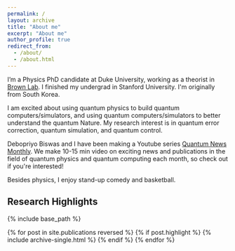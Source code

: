 ```yaml
---
permalink: /
layout: archive
title: "About me"
excerpt: "About me"
author_profile: true
redirect_from: 
  - /about/
  - /about.html
---
```


I’m a Physics PhD candidate at Duke University, working as a theorist in [Brown Lab](https://brownlab.pratt.duke.edu/). I finished my undergrad in Stanford University. I'm originally from South Korea. 

I am excited about using quantum physics to build quantum computers/simulators, and using quantum computers/simulators to better understand the quantum Nature. My research interest is in quantum error correction, quantum simulation, and quantum control. 

Debopriyo Biswas and I have been making a Youtube series [Quantum News Monthly](https://mkangquantum.github.io/quantum-news-monthly/). We make 10-15 min video on exciting news and publications in the field of quantum physics and quantum computing each month, so check out if you're interested! 

Besides physics, I enjoy stand-up comedy and basketball.

## Research Highlights

{% include base_path %}

{% for post in site.publications reversed %}
  {% if post.highlight %}
  {% include archive-single.html %}
  {% endif %}
{% endfor %}
